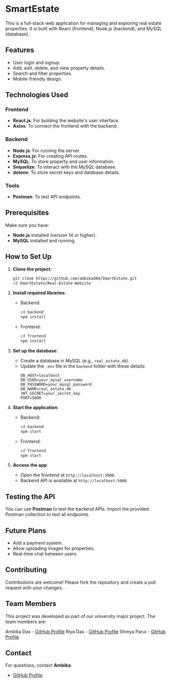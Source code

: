 # SmartEstate

This is a full-stack web application for managing and exploring real estate properties. It is built with React (frontend), Node.js (backend), and MySQL (database).

## Features

- User login and signup.
- Add, edit, delete, and view property details.
- Search and filter properties.
- Mobile-friendly design.

## Technologies Used

### Frontend
- **React.js**: For building the website's user interface.
- **Axios**: To connect the frontend with the backend.

### Backend
- **Node.js**: For running the server.
- **Express.js**: For creating API routes.
- **MySQL**: To store property and user information.
- **Sequelize**: To interact with the MySQL database.
- **dotenv**: To store secret keys and database details.

### Tools
- **Postman**: To test API endpoints.

## Prerequisites

Make sure you have:
- **Node.js** installed (version 14 or higher).
- **MySQL** installed and running.

## How to Set Up

1. **Clone the project**:
   ```bash
   git clone https://github.com/ambikad04/SmartEstate.git
   cd SmartEstate/Real-Estate-Website
   ```

2. **Install required libraries**:
   - Backend:
     ```bash
     cd backend
     npm install
     ```
   - Frontend:
     ```bash
     cd frontend
     npm install
     ```

3. **Set up the database**:
   - Create a database in MySQL (e.g., `real_estate_db`).
   - Update the `.env` file in the `backend` folder with these details:
     ```env
     DB_HOST=localhost
     DB_USER=your_mysql_username
     DB_PASSWORD=your_mysql_password
     DB_NAME=real_estate_db
     JWT_SECRET=your_secret_key
     PORT=5000
     ```

4. **Start the application**:
   - Backend:
     ```bash
     cd backend
     npm start
     ```
   - Frontend:
     ```bash
     cd frontend
     npm start
     ```

5. **Access the app**:
   - Open the frontend at `http://localhost:3000`.
   - Backend API is available at `http://localhost:5000`.

## Testing the API

You can use **Postman** to test the backend APIs. Import the provided Postman collection to test all endpoints.

## Future Plans

- Add a payment system.
- Allow uploading images for properties.
- Real-time chat between users.

## Contributing
Contributions are welcome! Please fork the repository and create a pull request with your changes.

## Team Members
This project was developed as part of our university major project. The team members are:

Ambika Das - [GitHub Profile](https://github.com/ambikad04)
Riya Das - [GitHub Profile](https://github.com/)
Shreya Parui - [GitHub Profile](https://github.com/ShreyaParui11)

## Contact

For questions, contact **Ambika**:
- [GitHub Profile](https://github.com/ambikad04)
